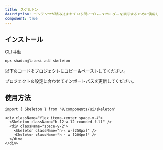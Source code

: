 ```yaml
---
title: スケルトン
description: コンテンツが読み込まれている間にプレースホルダーを表示するために使用します。
component: true
---
```


<ComponentPreview
  name="skeleton-demo"
  title="異なる形状とサイズを持つスケルトン。"
  description="異なる形状とサイズを持つスケルトン。"
/>

## インストール

<CodeTabs>

<TabsList>
  <TabsTrigger value="cli">CLI</TabsTrigger>
  <TabsTrigger value="manual">手動</TabsTrigger>
</TabsList>
<TabsContent value="cli">

```bash
npx shadcn@latest add skeleton
```

</TabsContent>

<TabsContent value="manual">

<Steps>

<Step>以下のコードをプロジェクトにコピー＆ペーストしてください。</Step>

<ComponentSource name="skeleton" title="components/ui/skeleton.tsx" />

<Step>プロジェクトの設定に合わせてインポートパスを更新してください。</Step>

</Steps>

</TabsContent>

</CodeTabs>

## 使用方法

```tsx showLineNumbers
import { Skeleton } from "@/components/ui/skeleton"
```

```tsx showLineNumbers
<div className="flex items-center space-x-4">
  <Skeleton className="h-12 w-12 rounded-full" />
  <div className="space-y-2">
    <Skeleton className="h-4 w-[250px]" />
    <Skeleton className="h-4 w-[200px]" />
  </div>
</div>
```
